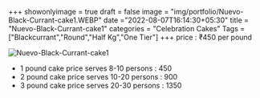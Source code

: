 +++
showonlyimage = true
draft = false
image = "img/portfolio/Nuevo-Black-Currant-cake1.WEBP"
date ="2022-08-07T16:14:30+05:30"
title = "Nuevo-Black-Currant-cake1"
categories = "Celebration Cakes"
Tags = ["Blackcurrant","Round","Half Kg","One Tier"]
+++
price : ₹450 per pound
<!--more-->
![Nuevo-Black-Currant-cake1](/img/portfolio/Nuevo-Black-Currant-cake1.WEBP)
* 1 pound cake price serves 8-10 persons : 450
* 2 pound cake price serves 10-20 persons : 900
* 3 pound cake price serves 20-30 persons : 1350
